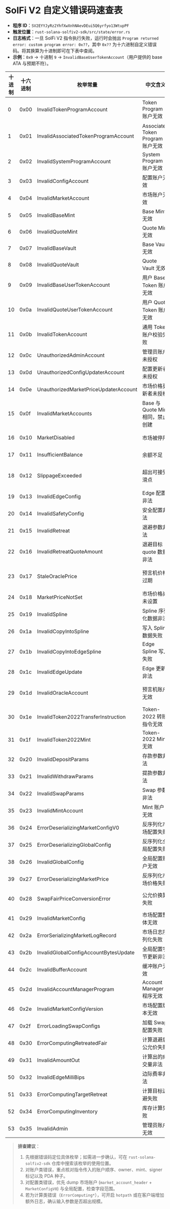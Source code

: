 # SolFi V2 自定义错误码速查表

- **程序 ID**：`SV2EYYJyRz2YhfXwXnhNAevDEui5Q6yrfyo13WtupPF`
- **触发位置**：`rust-solana-solfiv2-sdk/src/state/error.rs`
- **日志格式**：一旦 SolFi V2 指令执行失败，运行时会抛出 `Program returned error: custom program error: 0x??`，其中 `0x??` 为十六进制自定义错误码。将其换算为十进制即可在下表中查阅。
- **示例**：`0x9` → 十进制 `9` → `InvalidBaseUserTokenAccount`（用户提供的 base ATA 与预期不符）。

| 十进制 | 十六进制 | 枚举常量 | 中文含义 | 常见触发原因 / 排查要点 |
| --- | --- | --- | --- | --- |
| 0 | 0x00 | InvalidTokenProgramAccount | Token Program 账户无效 | 检查是否传入 SPL Token Program (`Tokenkeg...`) 或 Token-2022 Program，且与市场使用的程序一致。 |
| 1 | 0x01 | InvalidAssociatedTokenProgramAccount | Associated Token Program 账户无效 | 确认账户指向 `ATokenGPv...`，并与期望的 ATA 程序匹配。 |
| 2 | 0x02 | InvalidSystemProgramAccount | System Program 账户无效 | 检查是否提供了 `11111111111111111111111111111111`。 |
| 3 | 0x03 | InvalidConfigAccount | 配置账户无效 | `config_account` Pubkey 未与市场登记的地址一致，或数据长度错误。 |
| 4 | 0x04 | InvalidMarketAccount | 市场账户无效 | Market PDA、尺寸（`1728` 字节）或所有者不匹配。确认 `market` 传参是否为目标池。 |
| 5 | 0x05 | InvalidBaseMint | Base Mint 无效 | Base mint 与市场头部存储的 mint 不一致。确认路由中 base mint 选择正确。 |
| 6 | 0x06 | InvalidQuoteMint | Quote Mint 无效 | Quote mint 与市场头部记录不一致。 |
| 7 | 0x07 | InvalidBaseVault | Base Vault 无效 | 市场头文件内的 `base_vault` 与指令提供的账户不同，或所有者非 Token Program。 |
| 8 | 0x08 | InvalidQuoteVault | Quote Vault 无效 | 同 `InvalidBaseVault`，针对 quote 资金池。 |
| 9 | 0x09 | InvalidBaseUserTokenAccount | 用户 Base Token 账户无效 | 用户 ATA 未与 base mint 对应，或者 owner 不是交易发起者；检查是否走错方向（Quote→Base 时需要 quote ATA）。 |
| 10 | 0x0a | InvalidQuoteUserTokenAccount | 用户 Quote Token 账户无效 | 同上，确认 quote ATA 与 mint、一致性及余额。 |
| 11 | 0x0b | InvalidTokenAccount | 通用 Token 账户校验失败 | 任一应为 SPL Token Account 的账户存在 owner/mint 对不上或数据损坏。 |
| 12 | 0x0c | UnauthorizedAdminAccount | 管理员账户未授权 | 管理员指令未使用允许的 signer。核对配置中的管理员白名单。 |
| 13 | 0x0d | UnauthorizedConfigUpdaterAccount | 配置更新者未授权 | 更新全局/市场配置时签名者不在 updater 列表。 |
| 14 | 0x0e | UnauthorizedMarketPriceUpdaterAccount | 市场价格更新者未授权 | `market price` 更新指令 signer 不合法。 |
| 15 | 0x0f | InvalidMarketAccounts | Base 与 Quote Mint 相同，禁止创建 | 创建市场指令中 base/quote mint 相同导致拒绝。 |
| 16 | 0x10 | MarketDisabled | 市场被停用 | `MarketConfigV0.enabled == 0`。需联系管理员恢复或切换其他池。 |
| 17 | 0x11 | InsufficientBalance | 余额不足 | Vault 或用户 token 账户余额不足以完成 swap/deposit/withdraw。 |
| 18 | 0x12 | SlippageExceeded | 超出可接受滑点 | 边际费率（edge）过高（`DEFAULT_MAX_EDGE_MILLI_BIPS`），或成交价偏离预期。调宽滑点或降低交易量。 |
| 19 | 0x13 | InvalidEdgeConfig | Edge 配置非法 | `bid/ask/time/trade` spline 数据非法或超界。验证 config 序列化内容。 |
| 20 | 0x14 | InvalidSafetyConfig | 安全配置非法 | 安全参数（退避、阈值等）校验失败。检查配置写入流程。 |
| 21 | 0x15 | InvalidRetreat | 退避参数非法 | Retreat 计算结果不在允许范围，通常是参数符号或 magnitude 异常。 |
| 22 | 0x16 | InvalidRetreatQuoteAmount | 退避目标 quote 数量非法 | `retreat_quote_amount` 为 0 或与 retreat 公式不兼容。 |
| 23 | 0x17 | StaleOraclePrice | 预言机价格过期 | `oracle_account.price_updated_slot` 与当前 slot 差距超过安全区，需刷新 OKX/Oracle 数据。 |
| 24 | 0x18 | MarketPriceNotSet | 市场价格尚未设置 | 价格缓存为空；先调用价格更新流程。 |
| 25 | 0x19 | InvalidSpline | Spline 序列化数据非法 | 解析 `Spline` 结构失败，检查 `Spline.len` 与数组长度。 |
| 26 | 0x1a | InvalidCopyIntoSpline | 写入 Spline 数据失败 | `copy_from_slice` 时长度不匹配或索引越界。 |
| 27 | 0x1b | InvalidCopyIntoEdgeSpline | Edge Spline 写入失败 | 同上，针对 edge spline。 |
| 28 | 0x1c | InvalidEdgeUpdate | Edge 更新非法 | Edge 更新指令参数检查失败，或新边参数超出限制。 |
| 29 | 0x1d | InvalidOracleAccount | 预言机账户无效 | Oracle Pubkey、owner 或数据结构与市场记录不符。确认是否传入正确的 OKX Oracle PDA。 |
| 30 | 0x1e | InvalidToken2022TransferInstruction | Token-2022 转账指令无效 | 指令数据未按 Token-2022 标准构造，或市场不支持 Token-2022。 |
| 31 | 0x1f | InvalidToken2022Mint | Token-2022 Mint 无效 | Token-2022 mint 字段与市场配置不匹配。 |
| 32 | 0x20 | InvalidDepositParams | 存款参数非法 | 存款数量为 0、方向错误或账户组合不完整。 |
| 33 | 0x21 | InvalidWithdrawParams | 提款参数非法 | 提款数量为 0、方向错误或账户组合不完整。 |
| 34 | 0x22 | InvalidSwapParams | Swap 参数非法 | `amount_in == 0`、方向标记错误、或缺少必需账户。 |
| 35 | 0x23 | InvalidMintAccount | Mint 账户无效 | Mint owner/decimals 不符合预期。 |
| 36 | 0x24 | ErrorDeserializingMarketConfigV0 | 反序列化市场配置失败 | `MarketConfigV0` 字节长度或对齐不正确。 |
| 37 | 0x25 | ErrorDeserializingGlobalConfig | 反序列化全局配置失败 | 全局配置账户数据损坏或版本不支持。 |
| 38 | 0x26 | InvalidGlobalConfig | 全局配置账户无效 | PDA、owner 或尺寸校验失败。 |
| 39 | 0x27 | ErrorDeserializingMarketPrice | 反序列化市场价格失败 | 市场价格缓存数据损坏。需重置或重新写入价格账户。 |
| 40 | 0x28 | SwapFairPriceConversionError | 公允价换算失败 | `OracleAccount::swap_fair_price_conversion` 溢出或参数超界。检查 oracle 数据与输入数量。 |
| 41 | 0x29 | InvalidMarketConfig | 市场配置整体无效 | 版本未知或内部字段不满足约束。 |
| 42 | 0x2a | ErrorSerializingMarketLogRecord | 市场日志序列化失败 | 记录结构未能写入日志缓冲；检查日志账户及尺寸。 |
| 43 | 0x2b | InvalidGlobalConfigAccountBytesUpdate | 全局配置字节更新非法 | 尝试局部修改全局配置时数据偏移/长度无效。 |
| 44 | 0x2c | InvalidBufferAccount | 缓冲账户无效 | 更新流程使用的 buffer 账户不是 PDA 或尺寸不足。 |
| 45 | 0x2d | InvalidAccountManagerProgram | Account Manager 程序无效 | 相关指令提交的管理程序 ID 不在白名单。 |
| 46 | 0x2e | InvalidMarketConfigVersion | 市场配置版本无效 | `config_version` 超出 `MarketConfigVersion` 枚举。 |
| 47 | 0x2f | ErrorLoadingSwapConfigs | 加载 Swap 配置失败 | 从账户读取多段配置时反序列化失败或数据缺失。 |
| 48 | 0x30 | ErrorComputingRetreatedFair | 计算退避后公允价失败 | `get_fair_with_inventory_retreat` 计算中出现溢出/除零。 |
| 49 | 0x31 | InvalidAmountOut | 计算出的成交量非法 | `amount_out` 超过公允值或溢出。尝试减小交易量或检查 OKX multiplier。 |
| 50 | 0x32 | InvalidEdgeMilliBips | 边际费率非法 | Edge 计算结果 ≤ 0 或 `NaN`，常见于 multiplier=0。 |
| 51 | 0x33 | ErrorComputingTargetRetreat | 计算目标退避失败 | `retreat_quote_amount` 为 0 或乘除溢出。 |
| 52 | 0x34 | ErrorComputingInventory | 库存计算失败 | 计算库存差值时溢出，或 oracle 数据异常。 |
| 53 | 0x35 | InvalidAdmin | 管理员账户无效 | 用于敏感操作的 signer 不在管理员列表。 |

> **排查建议**：
> 1. 先根据错误码定位具体枚举；如需进一步确认，可在 `rust-solana-solfiv2-sdk` 仓库中搜索该枚举的使用位置。
> 2. 对账户类错误，重点核对指令传入的账户顺序、owner、mint、signer 标记以及 PDA 种子。
> 3. 对配置类错误，优先 dump 市场账户 (`market_account_header` + `MarketConfigV0`) 与全局配置，检查字段范围。
> 4. 若为计算类错误（`ErrorComputing*`），可开启 `hotpath` 或在客户端增加额外日志，确认输入参数是否超出规模。

